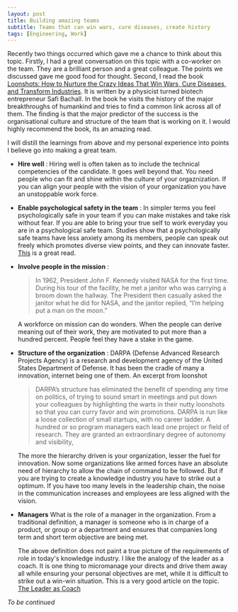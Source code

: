 ```yaml
---
layout: post
title: Building amazing teams
subtitle: Teams that can win wars, cure diseases, create history
tags: [Engineering, Work]
---
```

Recently two things occurred which gave me a chance to think about this topic. Firstly, I had a great conversation on this topic with a co-worker on the team. They are a brilliant person and a great colleague. The points we discussed gave me good food for thought.
Second, I read the book [Loonshots: How to Nurture the Crazy Ideas That Win Wars, Cure Diseases, and Transform Industries](https://www.goodreads.com/book/show/39863447-loonshots). It is written by a physicist turned biotech entrepreneur Safi Bachall. In the book he visits the history of the major breakthroughs of humankind and tries to find a common link across all of them. The finding is that the major predictor of the success is the organisational culture and structure of the team that is working on it. I would highly recommend the book, its an amazing read.

I will distill the learnings from above and my personal experience into points I believe go into making a great team.

- **Hire well** :
  Hiring well is often taken as to include the technical competencies of the candidate. It goes well beyond that. You need people who can fit and shine within the culture of your orgaznization. If you can align your people with the vision of your organization you have an unstoppable work force.

- **Enable psychological safety in the team** :
  In simpler terms you feel psychologically safe in your team if you can make mistakes and take risk without fear. If you are able to bring your true self to work everyday you are in a psychological safe team. Studies show that a psychologically safe teams have less anxiety among its members, people can speak out freely which promotes diverse view points, and they can innovate faster.
  [This](https://hbr.org/2017/08/high-performing-teams-need-psychological-safety-heres-how-to-create-it) is a great read.

- **Involve people in the mission** :  
  > In 1962, President John F. Kennedy visited NASA for the first time. During his tour of the facility, he met a janitor who was carrying a broom down the hallway. The President then casually asked the janitor what he did for NASA, and the janitor replied, “I’m helping put a man on the moon.”

  A workforce on mission can do wonders. When the people can derive meaning out of their work, they are motivated to put more than a hundred percent. People feel they have a stake in the game.

- **Structure of the organization** :
  DARPA (Defense Advanced Research Projects Agency) is a research and development agency of the United States Department of Defense. It has been the cradle of many a innovation, internet being one of them. An excerpt from loonshot
  >DARPA’s structure has eliminated the benefit of spending any time on politics, of trying to sound smart in meetings and put down your colleagues by highlighting the warts in their nutty loonshots so that you can curry favor and win promotions.
  DARPA is run like a loose collection of small startups, with no career ladder. A hundred or so program managers each lead one project or field of research. They are granted an extraordinary degree of autonomy and visibility,

  The more the hierarchy driven is your organization, lesser the fuel for innovation. Now some organizations like armed forces have an absolute need of hierarchy to allow the chain of command to be followed. But if you are trying to create a knowledge industry you have to strike out a optimum. If you have too many levels in the leadership chain, the noise in the communication increases and employees are less aligned with the vision.

- **Managers**
  What is the role of a manager in the organization. From a traditional definition, a manager is someone who is  in charge of a product, or group or a department and ensures that companies long term and short term objective are being met.

  The above definition does not paint a true picture of the requirements of role in today's knowledge industry. I like the analogy of the leader as a coach. It is one thing to micromanage your directs and drive them away all while ensuring your personal objectives are met, while it is difficult to strike out a win-win situation.
  This is a very good article on the topic. [The Leader as Coach](https://hbr.org/2019/11/the-leader-as-coach)

*To be continued*
